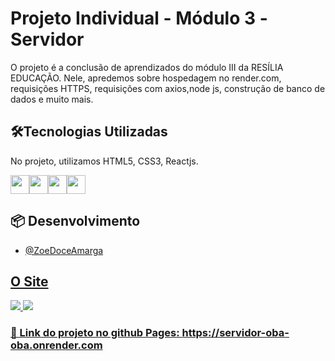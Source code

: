 # Projeto Individual - Módulo 3 -Servidor

O projeto é a conclusão de aprendizados do módulo III da RESÍLIA EDUCAÇÃO. Nele, apredemos sobre hospedagem no render.com, requisições HTTPS, requisições com axios,node js, construção de banco de dados e muito mais. 


<h2>🛠️Tecnologias Utilizadas </h2>

No projeto, utilizamos HTML5, CSS3, Reactjs.
<div style="display:flex;flex-direction:row">
<img src="https://user-images.githubusercontent.com/65381107/196037267-fecea9a3-707c-4593-b8f2-5312e5460226.png" style=" width:30px;cursor:default">
<img src="https://user-images.githubusercontent.com/65381107/196037366-644f5ea7-3d70-4842-9e71-d44dd1788a0f.png" style=" width:30px;cursor:default">
<img src="https://user-images.githubusercontent.com/65381107/196037868-0db149ff-301a-4162-a36a-73577f5c4302.png" style=" width:30px;cursor:default">
<img src="https://user-images.githubusercontent.com/65381107/208684560-4aa18554-7649-46dc-9169-a10352e41771.png" style=" width:30px;cursor:default">
</div>

<h2> 📦 Desenvolvimento</h2>

<ul>
  <li><a href="https://github.com/ZoeDoceAmarga">@ZoeDoceAmarga</li>
</ul>

<h2> O Site </h2>

<img src="https://user-images.githubusercontent.com/65381107/208683461-f98306fc-52da-4113-936b-c960bef16ed1.jpg">
<img src="https://user-images.githubusercontent.com/65381107/208683468-ccd54b23-43a0-4eb5-bfd1-a64fcf527408.jpg">







<h3>📌 Link do projeto no github Pages: <a href="https://servidor-oba-oba.onrender.com">https://servidor-oba-oba.onrender.com </h3>
